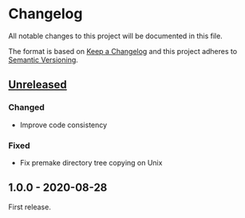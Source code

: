 # Changelog

All notable changes to this project will be documented in this file.

The format is based on [Keep a Changelog](http://keepachangelog.com/en/1.0.0/)
and this project adheres to [Semantic Versioning](http://semver.org/spec/v2.0.0.html).

## [Unreleased][]

### Changed

- Improve code consistency

### Fixed

- Fix premake directory tree copying on Unix

## 1.0.0 - 2020-08-28

First release.

[unreleased]: https://github.com/dstmodders/klei-tools/compare/v1.0.0...HEAD
